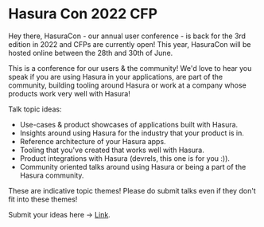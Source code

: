 # Hasura Con 2022 CFP

Hey there, HasuraCon - our annual user conference - is back for the 3rd edition in 2022 and CFPs are currently open! This year, HasuraCon will be hosted online between the 28th and 30th of June. 

This is a conference for our users & the community! We'd love to hear you speak if you are using Hasura in your applications, are part of the community, building tooling around Hasura or work at a company whose products work very well with Hasura!

Talk topic ideas:
* Use-cases & product showcases of applications built with Hasura.
* Insights around using Hasura for the industry that your product is in.
* Reference architecture of your Hasura apps.
* Tooling that you've created that works well with Hasura.
* Product integrations with Hasura (devrels, this one is for you :)).
* Community oriented talks around using Hasura or being a part of the Hasura community.

These are indicative topic themes! Please do submit talks even if they don't fit into these themes!

Submit your ideas here -> [Link](https://forms.hasura.io/hascon22-cfp).
